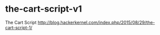 # the-cart-script-v1
The Cart Script
http://blog.hackerkernel.com/index.php/2015/08/29/the-cart-script-1/
